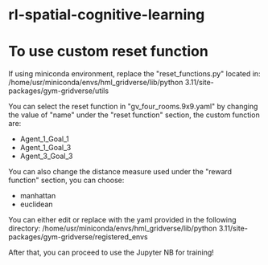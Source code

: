 # rl-spatial-cognitive-learning
# To use custom reset function
If using miniconda environment, replace the "reset_functions.py" located in:
/home/usr/miniconda/envs/hml_gridverse/lib/python 3.11/site-packages/gym-gridverse/utils

You can select the reset function in "gv_four_rooms.9x9.yaml" by changing the value of "name" under the "reset function" section, the custom function are:
- Agent_1_Goal_1
- Agent_1_Goal_3
- Agent_3_Goal_3

You can also change the distance measure used under the "reward function" section, you can choose:
- manhattan
- euclidean

You can either edit or replace with the yaml provided in the following directory:
/home/usr/miniconda/envs/hml_gridverse/lib/python 3.11/site-packages/gym-gridverse/registered_envs

After that, you can proceed to use the Jupyter NB for training!
